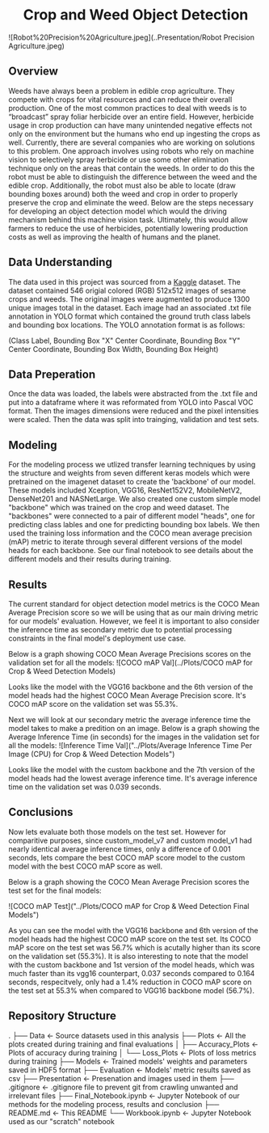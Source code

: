# <center>Crop and Weed Object Detection</center>
![Robot%20Precision%20Agriculture.jpeg](..Presentation/Robot Precision Agriculture.jpeg)

## Overview

Weeds have always been a problem in edible crop agriculture. They compete with crops for vital resources and can reduce their overall production. One of the most common practices to deal with weeds is to “broadcast” spray foliar herbicide over an entire field. However, herbicide usage in crop production can have many unintended negative effects not only on the environment but the humans who end up ingesting the crops as well. Currently, there are several companies who are working on solutions to this problem. One approach involves using robots who rely on machine vision to selectively spray herbicide or use some other elimination technique only on the areas that contain the weeds. In order to do this the robot must be able to distinguish the difference between the weed and the edible crop. Additionally, the robot must also be able to locate (draw bounding boxes around) both the weed and crop in order to properly preserve the crop and eliminate the weed. Below are the steps necessary for developing an object detection model which would the driving mechanism behind this machine vision task. Ultimately, this would allow farmers to reduce the use of herbicides, potentially lowering production costs as well as improving the health of humans and the planet.

## Data Understanding

The data used in this project was sourced from a [Kaggle](https://www.kaggle.com/datasets/ravirajsinh45/crop-and-weed-detection-data-with-bounding-boxes) dataset. The dataset contained 546 origial colored (RGB) 512x512 images of sesame crops and weeds. The original images were augmented to produce 1300 unique images total in the dataset. Each image had an associated .txt file annotation in YOLO format which contained the ground truth class labels and bounding box locations. The YOLO annotation format is as follows: 

(Class Label, Bounding Box "X" Center Coordinate, Bounding Box "Y" Center Coordinate, Bounding Box Width, Bounding Box Height)

## Data Preperation

Once the data was loaded, the labels were abstracted from the .txt file and put into a dataframe where it was reformated from YOLO into Pascal VOC format. Then the images dimensions were reduced and the pixel intensities were scaled. Then the data was split into trainging, validation and test sets.

## Modeling

For the modeling process we utlized transfer learning techniques by using the structure and weights from seven different keras models which were pretrained on the imagenet dataset to create the 'backbone' of our model. These models included Xception, VGG16, ResNet152V2, MobileNetV2, DenseNet201 and NASNetLarge. We also created one custom simple model "backbone" which was trained on the crop and weed dataset. The "backbones" were connected to a pair of different model "heads", one for predicting class lables and one for predicting bounding box labels. We then used the training loss information and the COCO mean average precision (mAP) metric to iterate through several different versions of the model heads for each backbone. See our final notebook to see details about the different models and their results during training. 

## Results

The current standard for object detection model metrics is the COCO Mean Average Precision score so we will be using that as our main driving metric for our models' evaluation. However, we feel it is important to also consider the inference time as secondary metric due to potential processing constraints in the final model's deployment use case.

Below is a graph showing COCO Mean Average Precisions scores on the validation set for all the models:
![COCO mAP Val](../Plots/COCO mAP for Crop & Weed Detection Models)

Looks like the model with the VGG16 backbone and the 6th version of the model heads had the highest COCO Mean Average Precision score. It's COCO mAP score on the validation set was 55.3%.

Next we will look at our secondary metric the average inference time the model takes to make a predition on an image. Below is a graph showing the Average Inference Time (in seconds) for the images in the validation set for all the models:
![Inference Time Val]("../Plots/Average Inference Time Per Image (CPU) for Crop & Weed Detection Models")

Looks like the model with the custom backbone and the 7th version of the model heads had the lowest average inference time. It's average inference time on the validation set was 0.039 seconds.

## Conclusions

Now lets evaluate both those models on the test set. However for comparitive purposes, since custom_model_v7 and custom model_v1 had nearly identical average inference times, only a difference of 0.001 seconds, lets compare the best COCO mAP score model to the custom model with the best COCO mAP score as well.

Below is a graph showing the COCO Mean Average Precision scores the test set for the final models:

![COCO mAP Test]("../Plots/COCO mAP for Crop & Weed Detection Final Models")

As you can see the model with the VGG16 backbone and 6th version of the model heads had the highest COCO mAP score on the test set. Its COCO mAP score on the test set was 56.7% which is acutally higher than its score on the validation set (55.3%). It is also interesting to note that the model with the custom backbone and 1st version of the model heads, which was much faster than its vgg16 counterpart, 0.037 seconds compared to 0.164 seconds, respecitvely, only had a 1.4% reduction in COCO mAP score on the test set at 55.3% when compared to VGG16 backbone model (56.7%).

## Repository Structure
.
├── Data                               <- Source datasets used in this analysis
├── Plots                              <- All the plots created during training and final evaluations
│   ├── Accuracy_Plots                 <- Plots of accuracy during training
│   └── Loss_Plots                     <- Plots of loss metrics during training
├── Models                             <- Trained models' weights and parameters saved in HDF5 format
├── Evaluation                         <- Models' metric results saved as csv
├── Presentation                       <- Presenation and images used in them
├── .gitignore                         <- .gitignore file to prevent git from crawling unwanted and irrelevant files
├── Final_Notebook.ipynb               <- Jupyter Notebook of our methods for the modeling process, results and conclusion
├── README.md                          <- This README
└── Workbook.ipynb                     <- Jupyter Notebook used as our "scratch" notebook